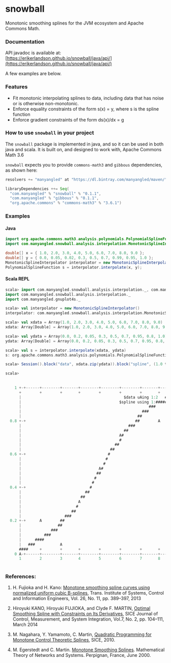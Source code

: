 # snowball
Monotonic smoothing splines for the JVM ecosystem and Apache Commons Math.

### Documentation

API javadoc is available at:
[https://erikerlandson.github.io/snowball/java/api/](https://erikerlandson.github.io/snowball/java/api/)

A few examples are below.

### Features

* Fit monotonic interpolating splines to data, including data that has noise or is otherwise non-monotonic.
* Enforce equality constraints of the form s(x) = y, where s is the spline function
* Enforce gradient constraints of the form ds(x)/dx = g

### How to use `snowball` in your project
The `snowball` package is implemented in java, and so it can be used in both java and scala. It is built on, and designed to work with, Apache Commons Math 3.6

`snowball` expects you to provide `commons-math3` and `gibbous` dependencies, as shown here:

```scala
resolvers += "manyangled" at "https://dl.bintray.com/manyangled/maven/"

libraryDependencies ++= Seq(
  "com.manyangled" % "snowball" % "0.1.1",
  "com.manyangled" % "gibbous" % "0.1.1",
  "org.apache.commons" % "commons-math3" % "3.6.1")
```

### Examples

#### Java
```java
import org.apache.commons.math3.analysis.polynomials.PolynomialSplineFunction;
import com.manyangled.snowball.analysis.interpolation.MonotonicSplineInterpolator;

double[] x = { 1.0, 2.0, 3.0, 4.0, 5.0, 6.0, 7.0, 8.0, 9.0 };
double[] y = { 0.0, 0.05, 0.02, 0.3, 0.5, 0.7, 0.99, 0.95, 1.0 };
MonotonicSplineInterpolator interpolator = new MonotonicSplineInterpolator();
PolynomialSplineFunction s = interpolator.interpolate(x, y);
```

#### Scala REPL
```scala
scala> import com.manyangled.snowball.analysis.interpolation._, com.manyangled.gnuplot4s._
import com.manyangled.snowball.analysis.interpolation._
import com.manyangled.gnuplot4s._

scala> val interpolator = new MonotonicSplineInterpolator()
interpolator: com.manyangled.snowball.analysis.interpolation.MonotonicSplineInterpolator = com.manyangled.snowball.analysis.interpolation.MonotonicSplineInterpolator@6834fd1b

scala> val xdata = Array(1.0, 2.0, 3.0, 4.0, 5.0, 6.0, 7.0, 8.0, 9.0)
xdata: Array[Double] = Array(1.0, 2.0, 3.0, 4.0, 5.0, 6.0, 7.0, 8.0, 9.0)

scala> val ydata = Array(0.0, 0.2, 0.05, 0.3, 0.5, 0.7, 0.95, 0.8, 1.0)
ydata: Array[Double] = Array(0.0, 0.2, 0.05, 0.3, 0.5, 0.7, 0.95, 0.8, 1.0)

scala> val s = interpolator.interpolate(xdata, ydata)
s: org.apache.commons.math3.analysis.polynomials.PolynomialSplineFunction = org.apache.commons.math3.analysis.polynomials.PolynomialSplineFunction@5852d898

scala> Session().block("data", xdata.zip(ydata)).block("spline", (1.0 to 9.0 by 0.1).map { x => (x, s.value(x)) }).plot(Plot().block("data").using(1,2).style(PlotStyle.Points)).plot(Plot().block("spline").using(1,2).style(PlotStyle.Lines)).term(Dumb().size(80,40)).render

scala> 
                                                                                       
                                                                                
    1 +-+------+--------+-------+--------+--------+--------+-------+------+-A   
      +        +        +       +        +        +        +       +     ####   
      |                                             $data uAing 1:2   #A#   |   
      |                                           $spline using 1:######### |   
      |                                                        ###          |   
      |                                                     ###             |   
      |                                                   ##                |   
  0.8 +-+                                                ##        A      +-+   
      |                                               ###                   |   
      |                                             ##                      |   
      |                                           A#                        |   
      |                                           #                         |   
      |                                         ##                          |   
      |                                       ##                            |   
  0.6 +-+                                    #                            +-+   
      |                                     #                               |   
      |                                    #                                |   
      |                                  A#                                 |   
      |                                 ##                                  |   
      |                                #                                    |   
      |                               #                                     |   
  0.4 +-+                            #                                    +-+   
      |                            ##                                       |   
      |                          ##                                         |   
      |                         A                                           |   
      |                        #                                            |   
      |                      ##                                             |   
      |                   ###                                               |   
  0.2 +-+      A        ##                                                +-+   
      |                ##                                                   |   
      |             ###                                                     |   
      |          ###                                                        |   
      |      ####                                                           |   
      |   ###           A                                                   |   
      ####     +        +       +        +        +        +       +        +   
    0 A-+------+--------+-------+--------+--------+--------+-------+------+-+   
      1        2        3       4        5        6        7       8        9   
                                                                                
```

### References:
1. H. Fujioka and H. Kano: [Monotone smoothing spline curves using normalized uniform cubic B-splines](/monotone-cubic-B-splines-2013.pdf), Trans. Institute of Systems, Control and Information Engineers, Vol. 26, No. 11, pp. 389–397, 2013

1. Hiroyuki KANO, Hiroyuki FUJIOKA, and Clyde F. MARTIN, [Optimal Smoothing Spline with Constraints on Its Derivatives](https://www.jstage.jst.go.jp/article/jcmsi/7/2/7_104/_pdf), SICE Journal of Control, Measurement, and System Integration, Vol.7, No. 2, pp. 104–111, March 2014

1. M. Nagahara, Y. Yamamoto, C. Martin, [Quadratic Programming for Monotone Control Theoretic Splines](https://www.researchgate.net/profile/Clyde_Martin/publication/224182849_Quadratic_programming_for_monotone_control_theoretic_splines/links/00b7d52da8b1e52d6c000000/Quadratic-programming-for-monotone-control-theoretic-splines.pdf), SICE, 2010.

1. M. Egerstedt and C. Martin. [Monotone Smoothing Splines](http://magnus.ece.gatech.edu/Papers/MonoSplines.pdf). Mathematical Theory of Networks and Systems. Perpignan, France, June 2000.
